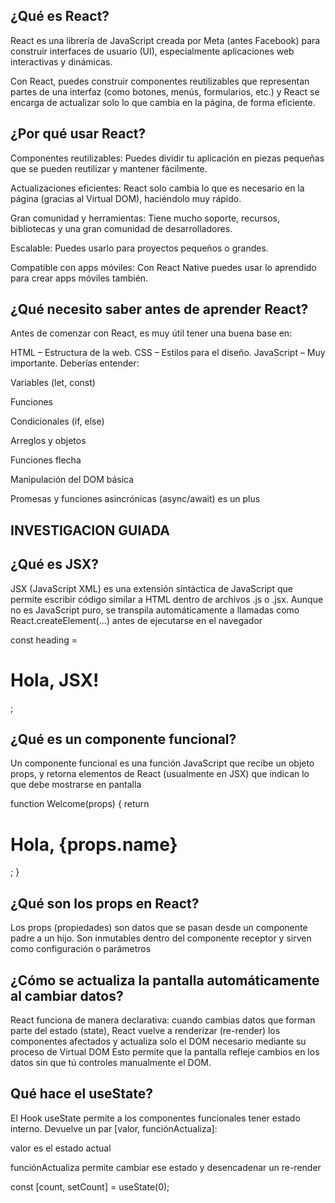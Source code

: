 ## ¿Qué es React?
React es una librería de JavaScript creada por Meta (antes Facebook) para construir interfaces de usuario (UI), especialmente aplicaciones web interactivas y dinámicas.

Con React, puedes construir componentes reutilizables que representan partes de una interfaz (como botones, menús, formularios, etc.) y React se encarga de actualizar solo lo que cambia en la página, de forma eficiente.

## ¿Por qué usar React?
Componentes reutilizables: Puedes dividir tu aplicación en piezas pequeñas que se pueden reutilizar y mantener fácilmente.

Actualizaciones eficientes: React solo cambia lo que es necesario en la página (gracias al Virtual DOM), haciéndolo muy rápido.

Gran comunidad y herramientas: Tiene mucho soporte, recursos, bibliotecas y una gran comunidad de desarrolladores.

Escalable: Puedes usarlo para proyectos pequeños o grandes.

Compatible con apps móviles: Con React Native puedes usar lo aprendido para crear apps móviles también.

## ¿Qué necesito saber antes de aprender React?
Antes de comenzar con React, es muy útil tener una buena base en:

HTML – Estructura de la web.
CSS – Estilos para el diseño.
JavaScript – Muy importante. Deberías entender:

Variables (let, const)

Funciones

Condicionales (if, else)

Arreglos y objetos

Funciones flecha

Manipulación del DOM básica

Promesas y funciones asincrónicas (async/await) es un plus

## INVESTIGACION GUIADA
## ¿Qué es JSX?
JSX (JavaScript XML) es una extensión sintáctica de JavaScript que permite escribir código similar a HTML dentro de archivos .js o .jsx. Aunque no es JavaScript puro, se transpila automáticamente a llamadas como React.createElement(...) antes de ejecutarse en el navegador

const heading = <h1>Hola, JSX!</h1>;

## ¿Qué es un componente funcional?
Un componente funcional es una función JavaScript que recibe un objeto props, y retorna elementos de React (usualmente en JSX) que indican lo que debe mostrarse en pantalla

function Welcome(props) {
  return <h1>Hola, {props.name}</h1>;
}

## ¿Qué son los props en React?
Los props (propiedades) son datos que se pasan desde un componente padre a un hijo. Son inmutables dentro del componente receptor y sirven como configuración o parámetros

<Welcome name="María" />

## ¿Cómo se actualiza la pantalla automáticamente al cambiar datos?
React funciona de manera declarativa: cuando cambias datos que forman parte del estado (state), React vuelve a renderizar (re-render) los componentes afectados y actualiza solo el DOM necesario mediante su proceso de Virtual DOM
Esto permite que la pantalla refleje cambios en los datos sin que tú controles manualmente el DOM.

## Qué hace el useState?
El Hook useState permite a los componentes funcionales tener estado interno. Devuelve un par [valor, funciónActualiza]:

valor es el estado actual

funciónActualiza permite cambiar ese estado y desencadenar un re-render 

const [count, setCount] = useState(0);
